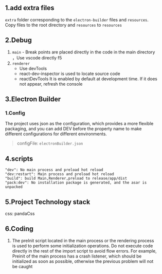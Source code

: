 ## 1.add extra files

`extra` folder corresponding to the `electron-builder` files and `resources`. Copy files to the root directory and `resources` to `resources`

## 2.Debug

1. `main` - Break points are placed directly in the code in the main directory ，Use vscode directly f5
2. `renderer`
   - Use devTools
   - react-dev-inspector is used to locate source code
   - reactDevTools It is enabled by default at development time. If it does not appear, refresh the console

## 3.Electron Builder

### 1.Config

The project uses json as the configuration, which provides a more flexible packaging, and you can add DEV before the property name to make different configurations for different environments.

> configFile: `electronBuilder.json`

## 4.scripts

```
"dev": No main process and preload hot reload
"dev:restart": Main process and preload hot reload
"build": build Main,Renderer,preload to release/app/dist
"pack:dev": No installation package is generated, and the asar is unpacked
```

## 5.Project Technology stack

css: pandaCss

## 6.Coding

1. The preInit script located in the main process or the rendering process is used to perform some initialization operations. Do not execute code directly in the rest of the import script to avoid flow errors. For example, Preinit of the main process has a crash listener, which should be initialized as soon as possible, otherwise the previous problem will not be caught
